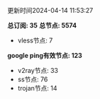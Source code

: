 更新时间2024-04-14 11:53:27

**总订阅: 35**
**总节点: 5574**
- vless节点: 7

**google ping有效节点: 123**
- v2ray节点: 33
- ss节点: 76
- trojan节点: 14
